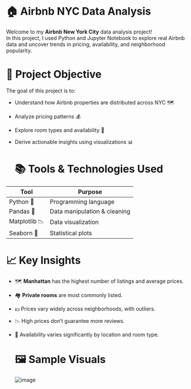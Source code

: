 #  🏠 Airbnb NYC Data Analysis

Welcome to my **Airbnb New York City** data analysis project!  
In this project, I used Python and Jupyter Notebook to explore real Airbnb data and uncover trends in pricing, availability, and neighborhood popularity.

# 📌 Project Objective

The goal of this project is to:
- Understand how Airbnb properties are distributed across NYC 🗺️
- Analyze pricing patterns 💰
- Explore room types and availability 📆
- Derive actionable insights using visualizations 📊

  # 📚 Tools & Technologies Used

| Tool           | Purpose                          |
|----------------|----------------------------------|
| Python 🐍      | Programming language              |
| Pandas 🐼      | Data manipulation & cleaning      |
| Matplotlib 📉 | Data visualization                |
| Seaborn 🌈     | Statistical plots                 |



# 📈 Key Insights

- 🗺️ **Manhattan** has the highest number of listings and average prices.
- 🏘️ **Private rooms** are most commonly listed.
- 💵 Prices vary widely across neighborhoods, with outliers.
- 📉 High prices don’t guarantee more reviews.
- 📆 Availability varies significantly by location and room type.

  # 🖼️ Sample Visuals


  ![image](https://github.com/user-attachments/assets/cf7da228-d7f4-4bd4-961a-c6b4e6e65b1b)

  








